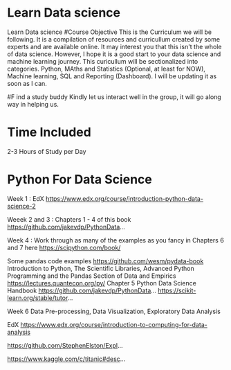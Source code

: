 # Learn Data science
Learn Data science 
#Course Objective
This is the Curriculum we will be following. It is a compilation of resources and curricullum created by some experts and are available online. It may interest you that this isn't the whole of data science. However, I hope it is a good start to your data science and machine learning journey. This curicullum will be sectionalized into categories. Python, MAths and Statistics (Optional, at least for NOW), Machine learning, SQL and Reporting (Dashboard). I will be updating it as soon as I can.  

#F ind a study buddy
Kindly let us interact well in the group, it will go along way in helping us. 

# Time Included
2-3 Hours of Study per Day

# Python For Data Science
Week 1 : EdX https://www.edx.org/course/introduction-python-data-science-2

Weeek 2 and 3 : Chapters 1 - 4 of this book https://github.com/jakevdp/PythonData...

Week 4 : Work through as many of the examples as you fancy in Chapters 6 and 7 here https://scipython.com/book/

Some pandas code examples https://github.com/wesm/pydata-book
Introduction to Python, The Scientific Libraries, Advanced Python Programming and the Pandas Section of Data and Empirics https://lectures.quantecon.org/py/
Chapter 5 Python Data Science Handbook https://github.com/jakevdp/PythonData...
https://scikit-learn.org/stable/tutor...

Week 6 Data Pre-processing, Data Visualization, Exploratory Data Analysis

EdX https://www.edx.org/course/introduction-to-computing-for-data-analysis

https://github.com/StephenElston/Expl...

https://www.kaggle.com/c/titanic#desc...

